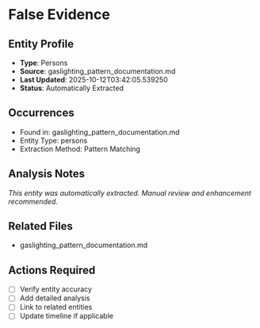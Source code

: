 # False Evidence

## Entity Profile
- **Type**: Persons
- **Source**: gaslighting_pattern_documentation.md
- **Last Updated**: 2025-10-12T03:42:05.539250
- **Status**: Automatically Extracted

## Occurrences
- Found in: gaslighting_pattern_documentation.md
- Entity Type: persons
- Extraction Method: Pattern Matching

## Analysis Notes
*This entity was automatically extracted. Manual review and enhancement recommended.*

## Related Files
- gaslighting_pattern_documentation.md

## Actions Required
- [ ] Verify entity accuracy
- [ ] Add detailed analysis
- [ ] Link to related entities
- [ ] Update timeline if applicable
